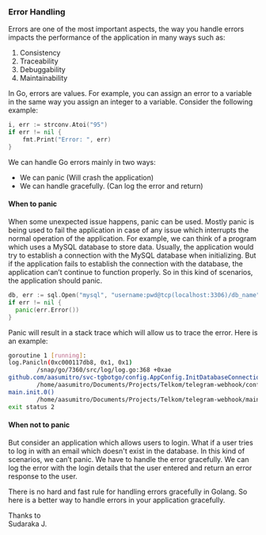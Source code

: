 ### Error Handling

Errors are one of the most important aspects, 
the way you handle errors impacts the performance 
of the application in many ways such as:

1. Consistency
2. Traceability
3. Debuggability
4. Maintainability

In Go, errors are values. 
For example, you can assign an error to a 
variable in the same way you assign an integer
to a variable. Consider the following example:

```go
i, err := strconv.Atoi("95")
if err != nil {
    fmt.Print("Error: ", err)
}
````

We can handle Go errors mainly in two ways:

- We can panic (Will crash the application)
- We can handle gracefully. (Can log the error and return)

#### When to panic
When some unexpected issue happens, panic can be used. 
Mostly panic is being used to fail the application 
in case of any issue which interrupts 
the normal operation of the application.
For example, we can think of a program which uses 
a MySQL database to store data. Usually, 
the application would try to establish
a connection with the MySQL database when initializing. 
But if the application fails to establish 
the connection with the database, 
the application can’t continue to function properly.
So in this kind of scenarios, 
the application should panic.

```go
db, err := sql.Open("mysql", "username:pwd@tcp(localhost:3306)/db_name")
if err != nil {
  panic(err.Error())
}
```

Panic will result in a stack trace which 
will allow us to trace the error. Here is an example:

```bash
goroutine 1 [running]:
log.Panicln(0xc000117db8, 0x1, 0x1)
        /snap/go/7360/src/log/log.go:368 +0xae
github.com/aasumitro/svc-tgbotgo/config.AppConfig.InitDatabaseConnection()
        /home/aasumitro/Documents/Projects/Telkom/telegram-webhook/config/database_conf.go:31 +0x272
main.init.0()
        /home/aasumitro/Documents/Projects/Telkom/telegram-webhook/main.go:17 +0x105
exit status 2
```

#### When not to panic
But consider an application which allows users to login. 
What if a user tries to log in with an email which
doesn't exist in the database. 
In this kind of scenarios, we can’t panic.
We have to handle the error gracefully. 
We can log the error with the login details that 
the user entered and return an error response to the user.

There is no hard and fast rule for handling 
errors gracefully in Golang. So here is 
a better way to handle errors in your application gracefully.

Thanks to <br>
Sudaraka J.